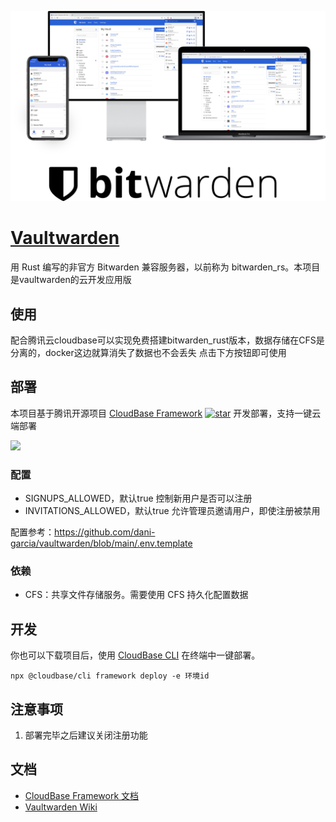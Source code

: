 <p align="center">
  <img src="./logologo.png" center />
</p>

# [Vaultwarden](https://github.com/dani-garcia/vaultwarden)

用 Rust 编写的非官方 Bitwarden 兼容服务器，以前称为 bitwarden_rs。本项目是vaultwarden的云开发应用版

## 使用

配合腾讯云cloudbase可以实现免费搭建bitwarden_rust版本，数据存储在CFS是分离的，docker这边就算消失了数据也不会丢失
点击下方按钮即可使用

## 部署

本项目基于腾讯开源项目 [CloudBase Framework](https://github.com/Tencent/cloudbase-framework) [![star](https://img.shields.io/github/stars/Tencent/cloudbase-framework?style=social)](https://github.com/Tencent/cloudbase-framework) 开发部署，支持一键云端部署


[![](https://main.qcloudimg.com/raw/67f5a389f1ac6f3b4d04c7256438e44f.svg)](https://console.cloud.tencent.com/tcb/env/index?&action=CreateAndDeployCloudBaseProject&appUrl=https://github.com/james-curtis/vaultwarden-cloudbase&branch=master)

### 配置


- SIGNUPS_ALLOWED，默认true 控制新用户是否可以注册
- INVITATIONS_ALLOWED，默认true 允许管理员邀请用户，即使注册被禁用

配置参考：https://github.com/dani-garcia/vaultwarden/blob/main/.env.template

### 依赖


- CFS：共享文件存储服务。需要使用 CFS 持久化配置数据

## 开发

你也可以下载项目后，使用 [CloudBase CLI](https://docs.cloudbase.net/cli-v1/intro.html) 在终端中一键部署。

```
npx @cloudbase/cli framework deploy -e 环境id
```

## 注意事项

1. 部署完毕之后建议关闭注册功能

## 文档

- [CloudBase Framework 文档](https://docs.cloudbase.net/framework/)
- [Vaultwarden Wiki](https://github.com/dani-garcia/vaultwarden/wiki)
